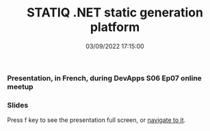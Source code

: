 ﻿---
title: 'STATIQ .NET static generation platform'
permalink: /presentations/2022/03/09/STATIQ-dotnet-static-generation-platform/
date: 03/09/2022 17:15:00
tags: [.NET, Build, STATIQ]
excerpt: Presentation, in French, during DevApps S06 Ep07 online meetup
slides: https://laurentkempe.com/presentations/Statiq%20.NET%20static%20generation%20platform/#/
---
### Presentation, in French, during DevApps S06 Ep07 online meetup

<?# Plyr video=7wFa5c0IVuc start=315 /?>

### Slides

Press f key to see the presentation full screen, or [navigate to it](https://laurentkempe.com/presentations/Statiq%20.NET%20static%20generation%20platform/#/).

<?# Reveal Src=https://laurentkempe.com/presentations/Statiq%20.NET%20static%20generation%20platform/#/ /?>

